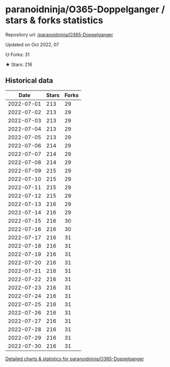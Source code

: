 # paranoidninja/O365-Doppelganger / stars & forks statistics

Repository url: [/paranoidninja/O365-Doppelganger](https://github.com/paranoidninja/O365-Doppelganger)

Updated on Oct 2022, 07

☋ Forks: 31

★ Stars: 216

## Historical data
| Date | Stars | Forks |
|------|-------|-------|
| 2022-07-01 | 213 | 29 | 
| 2022-07-02 | 213 | 29 | 
| 2022-07-03 | 213 | 29 | 
| 2022-07-04 | 213 | 29 | 
| 2022-07-05 | 213 | 29 | 
| 2022-07-06 | 214 | 29 | 
| 2022-07-07 | 214 | 29 | 
| 2022-07-08 | 214 | 29 | 
| 2022-07-09 | 215 | 29 | 
| 2022-07-10 | 215 | 29 | 
| 2022-07-11 | 215 | 29 | 
| 2022-07-12 | 215 | 29 | 
| 2022-07-13 | 216 | 29 | 
| 2022-07-14 | 216 | 29 | 
| 2022-07-15 | 216 | 30 | 
| 2022-07-16 | 216 | 30 | 
| 2022-07-17 | 216 | 31 | 
| 2022-07-18 | 216 | 31 | 
| 2022-07-19 | 216 | 31 | 
| 2022-07-20 | 216 | 31 | 
| 2022-07-21 | 216 | 31 | 
| 2022-07-22 | 216 | 31 | 
| 2022-07-23 | 216 | 31 | 
| 2022-07-24 | 216 | 31 | 
| 2022-07-25 | 216 | 31 | 
| 2022-07-26 | 216 | 31 | 
| 2022-07-27 | 216 | 31 | 
| 2022-07-28 | 216 | 31 | 
| 2022-07-29 | 216 | 31 | 
| 2022-07-30 | 216 | 31 | 


[Detailed charts & statistics for paranoidninja/O365-Doppelganger](https://reviewgithub.com/rep/paranoidninja/O365-Doppelganger)
